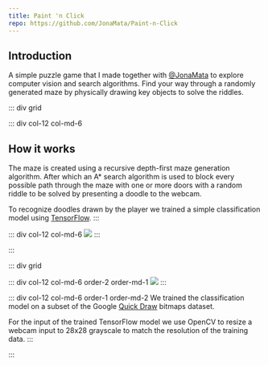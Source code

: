 ```yaml
---
title: Paint 'n Click
repo: https://github.com/JonaMata/Paint-n-Click
---
```


## Introduction
A simple puzzle game that I made together with [@JonaMata](https://github.com/JonaMata) to explore computer vision and search algorithms. Find your way through a randomly generated maze by physically drawing key objects to solve the riddles.

::: div grid

 ::: div col-12 col-md-6
  ## How it works
  The maze is created using a recursive depth-first maze generation algorithm. After which an A* search algorithm is used to block every possible path through the maze with one or more doors with a random riddle to be solved by presenting a doodle to the webcam.

  To recognize doodles drawn by the player we trained a simple classification model using [TensorFlow](https://www.tensorflow.org).
 :::

 ::: div col-12 col-md-6
  ![](/images/projects/paint-n-click/overview.gif)
 :::

:::

::: div grid

 ::: div col-12 col-md-6 order-2 order-md-1
  ![](/images/projects/paint-n-click/cat.gif)
 :::
    
 ::: div col-12 col-md-6 order-1 order-md-2
  We trained the classification model on a subset of the Google [Quick Draw](https://www.tensorflow.org/datasets/catalog/quickdraw_bitmap) bitmaps dataset.
   
  For the input of the trained TensorFlow model we use OpenCV to resize a webcam input to 28x28 grayscale to match the resolution of the training data.
 :::

:::
